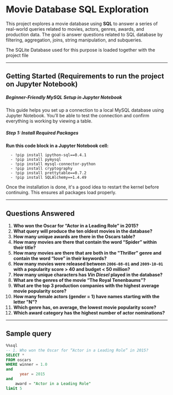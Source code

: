 #  Movie Database SQL Exploration

This project explores a movie database using **SQL** to answer a series of real-world queries related to movies, actors, genres, awards, and production data. The goal is answer questions related to SQL database by filtering, aggregation, joins, string manipulation, and subqueries.

The SQLite Database used for this purpose is loaded together with the project file

---

## Getting Started (Requirements to run the project on Jupyter Notebook)

##### Beginner-Friendly MySQL Setup in Jupyter Notebook
This guide helps you set up a connection to a local MySQL database using Jupyter Notebook. You’ll be able to test the connection and confirm everything is working by viewing a table.


#####  Step 1: Install Required Packages

**Run this code block in a Jupyter Notebook cell:**

      - !pip install ipython-sql==0.4.1
      - !pip install pymysql
      - !pip install mysql-connector-python
      - !pip install cryptography
      - !pip install prettytable==0.7.2
      - !pip install SQLAlchemy==1.4.49

 Once the installation is done, it's a good idea to restart the kernel before continuing. This ensures all packages load properly.



---

## Questions Answered

1. **Who won the Oscar for “Actor in a Leading Role” in 2015?**
2. **What query will produce the ten oldest movies in the database?**
3. **How many unique awards are there in the Oscars table?**
4. **How many movies are there that contain the word “Spider” within their title?**
5. **How many movies are there that are both in the "Thriller" genre and contain the word “love” in their keywords?**
6. **How many movies were released between `2006-08-01` and `2009-10-01` with a popularity score > 40 and budget < 50 million?**
7. **How many unique characters has *Vin Diesel* played in the database?**
8. **What are the genres of the movie “The Royal Tenenbaums”?**
9. **What are the top 3 production companies with the highest average movie popularity score?**
10. **How many female actors (gender = 1) have names starting with the letter "N"?**
11. **Which genre has, on average, the lowest movie popularity score?**
12. **Which award category has the highest number of actor nominations?**


---
## Sample query
``` sql
%%sql
-- 1. Who won the Oscar for “Actor in a Leading Role” in 2015?
SELECT * 
FROM oscars
WHERE winner = 1.0
and
      year = 2015   
and 
    award = "Actor in a Leading Role"
limit 5

